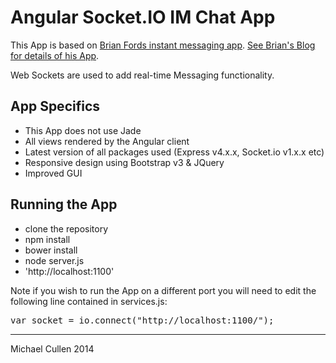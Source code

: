 # Angular Socket.IO IM Chat App

This App is based on [Brian Fords instant messaging app](https://github.com/btford/angular-socket-io-im).
[See Brian's Blog for details of his App](http://briantford.com/blog/angular-socket-io.html).

Web Sockets are used to add real-time Messaging functionality.


## App Specifics

* This App does not use Jade
* All views rendered by the Angular client
* Latest version of all packages used (Express v4.x.x, Socket.io v1.x.x etc)
* Responsive design using Bootstrap v3 & JQuery
* Improved GUI


## Running the App

- clone the repository
- npm install
- bower install
- node server.js
- 'http://localhost:1100'


Note if you wish to run the App on a different port you will need to edit the following line contained in services.js:

<pre>var socket = io.connect("http://localhost:1100/");</pre>



<hr>

Michael Cullen 2014

